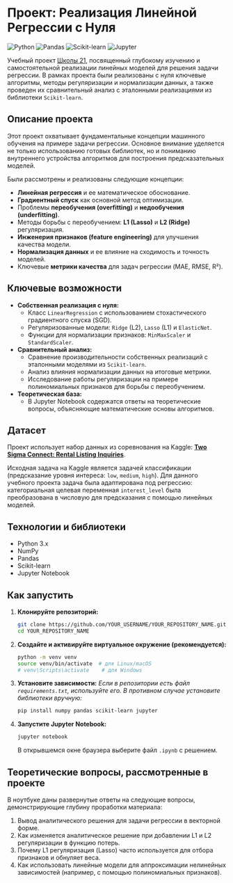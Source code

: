 # Проект: Реализация Линейной Регрессии с Нуля

![Python](https://img.shields.io/badge/python-3.9-blue.svg)
![Pandas](https://img.shields.io/badge/pandas-1.3.5-blue)
![Scikit-learn](https://img.shields.io/badge/scikit--learn-0.23.1-green)
![Jupyter](https://img.shields.io/badge/Jupyter-Notebook-orange)

Учебный проект [Школы 21](https://21-school.ru/), посвященный глубокому изучению и самостоятельной реализации линейных моделей для решения задачи регрессии. В рамках проекта были реализованы с нуля ключевые алгоритмы, методы регуляризации и нормализации данных, а также проведен их сравнительный анализ с эталонными реализациями из библиотеки `Scikit-learn`.

## Описание проекта

Этот проект охватывает фундаментальные концепции машинного обучения на примере задачи регрессии. Основное внимание уделяется не только использованию готовых библиотек, но и пониманию внутреннего устройства алгоритмов для построения предсказательных моделей.

Были рассмотрены и реализованы следующие концепции:
*   **Линейная регрессия** и ее математическое обоснование.
*   **Градиентный спуск** как основной метод оптимизации.
*   Проблемы **переобучения (overfitting)** и **недообучения (underfitting)**.
*   Методы борьбы с переобучением: **L1 (Lasso)** и **L2 (Ridge)** регуляризация.
*   **Инженерия признаков (feature engineering)** для улучшения качества модели.
*   **Нормализация данных** и ее влияние на сходимость и точность моделей.
*   Ключевые **метрики качества** для задач регрессии (MAE, RMSE, R²).

## Ключевые возможности

*   **Собственная реализация с нуля:**
    *   Класс `LinearRegression` с использованием стохастического градиентного спуска (SGD).
    *   Регуляризованные модели: `Ridge` (L2), `Lasso` (L1) и `ElasticNet`.
    *   Функции для нормализации признаков: `MinMaxScaler` и `StandardScaler`.
*   **Сравнительный анализ:**
    *   Сравнение производительности собственных реализаций с эталонными моделями из `Scikit-learn`.
    *   Анализ влияния нормализации данных на итоговые метрики.
    *   Исследование работы регуляризации на примере полиномиальных признаков для борьбы с переобучением.
*   **Теоретическая база:**
    *   В Jupyter Notebook содержатся ответы на теоретические вопросы, объясняющие математические основы алгоритмов.

## Датасет

Проект использует набор данных из соревнования на Kaggle: [**Two Sigma Connect: Rental Listing Inquiries**](https://www.kaggle.com/competitions/two-sigma-connect-rental-listing-inquiries/data).

Исходная задача на Kaggle является задачей классификации (предсказание уровня интереса: `low`, `medium`, `high`). Для данного учебного проекта задача была адаптирована под регрессию: категориальная целевая переменная `interest_level` была преобразована в числовую для предсказания с помощью линейных моделей.

## Технологии и библиотеки

*   Python 3.x
*   NumPy
*   Pandas
*   Scikit-learn
*   Jupyter Notebook

## Как запустить

1.  **Клонируйте репозиторий:**
    ```bash
    git clone https://github.com/YOUR_USERNAME/YOUR_REPOSITORY_NAME.git
    cd YOUR_REPOSITORY_NAME
    ```

2.  **Создайте и активируйте виртуальное окружение (рекомендуется):**
    ```bash
    python -m venv venv
    source venv/bin/activate  # для Linux/macOS
    # venv\Scripts\activate    # для Windows
    ```

3.  **Установите зависимости:**
    *Если в репозитории есть файл `requirements.txt`, используйте его. В противном случае установите библиотеки вручную:*
    ```bash
    pip install numpy pandas scikit-learn jupyter
    ```

4.  **Запустите Jupyter Notebook:**
    ```bash
    jupyter notebook
    ```
    В открывшемся окне браузера выберите файл `.ipynb` с решением.

## Теоретические вопросы, рассмотренные в проекте

В ноутбуке даны развернутые ответы на следующие вопросы, демонстрирующие глубину проработки материала:
1.  Вывод аналитического решения для задачи регрессии в векторной форме.
2.  Как изменяется аналитическое решение при добавлении L1 и L2 регуляризации в функцию потерь.
3.  Почему L1 регуляризация (Lasso) часто используется для отбора признаков и обнуляет веса.
4.  Как использовать линейные модели для аппроксимации нелинейных зависимостей (например, с помощью полиномиальных признаков).

